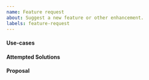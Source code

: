 ```yaml
---
name: Feature request
about: Suggest a new feature or other enhancement.
labels: feature-request
---
```


<!--
Hi there,

Thank you for opening an issue! Please note that we try to keep the this issue tracker reserved for
bug reports and feature requests related to the go-tfe API wrapper. If you know
your issue relates to the HCP Terraform and Terraform Enterprise platform itself, please contact
tf-cloud@hashicorp.support. For general usage questions, please post to our community forum:
https://discuss.hashicorp.com.
-->


#### Use-cases
<!---
In order to properly evaluate a feature request, it is necessary to understand the use-cases for it.

Please describe below the _end goal_ you are trying to achieve that has led you to request this feature.

Please keep this section focused on the problem and not on the suggested solution. We'll get to that in a moment, below!
-->

#### Attempted Solutions
<!---
If you've already tried to solve the problem with existing features and found a limitation that prevented you from succeeding, please describe it below in as much detail as possible.

Ideally, this would include real configuration snippets that you tried, real Terraform command lines you ran, and what results you got in each case.

Please remove any sensitive information such as passwords before sharing configuration snippets and command lines.
-->

#### Proposal
<!---
If you have an idea for a way to address the problem via a change to this library, please describe it below.

In this section, it's helpful to include specific examples of how what you are suggesting might look in your code since that allows us to understand the full picture of what you are proposing.

If you don't know what you'd propose or are unsure of some details, don't worry! When we evaluate the feature request we'll be happy to help.
-->
